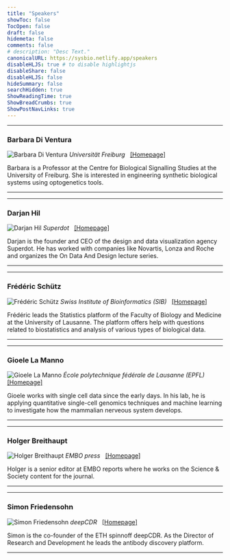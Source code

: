 ```yaml
---
title: "Speakers"
showToc: false
TocOpen: false
draft: false
hidemeta: false
comments: false
# description: "Desc Text."
canonicalURL: https://sysbio.netlify.app/speakers
disableHLJS: true # to disable highlightjs
disableShare: false
disableHLJS: false
hideSummary: false
searchHidden: true
ShowReadingTime: true
ShowBreadCrumbs: true
ShowPostNavLinks: true
---
```


---

### Barbara Di Ventura
<!-- adding the '#speaker' to the image URL adds some css over the assets/css/custom.css file -->
![Barbara Di Ventura](images/diventura.jpg#speaker)
*Universität Freiburg* &nbsp; [[Homepage]](https://www.bioss.uni-freiburg.de/de/prof-dr-barbara-di-ventura/)

Barbara is a Professor at the Centre for Biological Signalling Studies at the University of Freiburg. She is interested in engineering synthetic biological systems using optogenetics tools.

---


---

### Darjan Hil
<!-- adding the '#speaker' to the image URL adds some css over the assets/css/custom.css file -->
![Darjan Hil](images/darjan.jpg#speaker)
*Superdot* &nbsp; [[Homepage]](https://www.superdot.studio/)

Darjan is the founder and CEO of the design and data visualization agency Superdot. He has worked with companies like Novartis, Lonza and Roche and organizes the On Data And Design lecture series.

---


---

### Frédéric Schütz
<!-- adding the '#speaker' to the image URL adds some css over the assets/css/custom.css file -->
![Frédéric Schütz](images/frederic.jpg#speaker)
*Swiss Institute of Bioinformatics (SIB)* &nbsp; [[Homepage]](https://www.sib.swiss/frederic-schuetz-group)

Frédéric leads the Statistics platform of the Faculty of Biology and Medicine at the University of Lausanne. The platform offers help with questions related to biostatistics and analysis of various types of biological data.

---


---

### Gioele La Manno
<!-- adding the '#speaker' to the image URL adds some css over the assets/css/custom.css file -->
![Gioele La Manno](images/gioele.jpg#speaker)
*École polytechnique fédérale de Lausanne (EPFL)* &nbsp; [[Homepage]](https://gioelelamanno.com/)

Gioele works with single cell data since the early days. In his lab, he is applying quantitative single-cell genomics techniques and machine learning to investigate how the mammalian nerveous system develops.

---


---

### Holger Breithaupt
<!-- adding the '#speaker' to the image URL adds some css over the assets/css/custom.css file -->
![Holger Breithaupt](images/holger.jpg#speaker)
*EMBO press* &nbsp; [[Homepage]](https://www.embopress.org/editors)

Holger is a senior editor at EMBO reports where he works on the Science & Society content for the journal.

---


---

### Simon Friedensohn
<!-- adding the '#speaker' to the image URL adds some css over the assets/css/custom.css file -->
![Simon Friedensohn](images/simon.jpg#speaker)
*deepCDR* &nbsp; [[Homepage]](https://www.deepcdr.com/)

Simon is the co-founder of the ETH spinnoff deepCDR. As the Director of Research and Development he leads the antibody discovery platform. 

---

